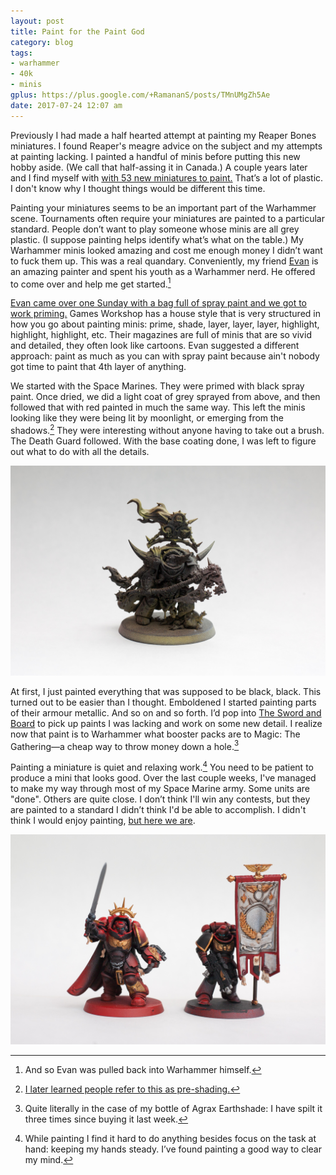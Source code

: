 ```yaml
---
layout: post
title: Paint for the Paint God
category: blog
tags:
- warhammer
- 40k
- minis
gplus: https://plus.google.com/+RamananS/posts/TMnUMgZh5Ae
date: 2017-07-24 12:07 am
---
```


Previously I had made a half hearted attempt at painting my Reaper Bones miniatures. I found Reaper's meagre advice on the subject and my attempts at painting lacking. I painted a handful of minis before putting this new hobby aside. (We call that half-assing it in Canada.) A couple years later and I find myself with [with 53 new miniatures to paint.][1] That’s a lot of plastic. I don't know why I thought things would be different this time.

Painting your miniatures seems to be an important part of the Warhammer scene. Tournaments often require your miniatures are painted to a particular standard. People don’t want to play someone whose minis are all grey plastic. (I suppose painting helps identify what’s what on the table.) My Warhammer minis looked amazing and cost me enough money I didn’t want to fuck them up. This was a real quandary. Conveniently, my friend [Evan][2] is an amazing painter and spent his youth as a Warhammer nerd. He offered to come over and help me get started.[^1]

[Evan came over one Sunday with a bag full of spray paint and we got to work priming.][3] Games Workshop has a house style that is very structured in how you go about painting minis: prime, shade, layer, layer, layer, highlight, highlight, highlight, etc. Their magazines are full of minis that are so vivid and detailed, they often look like cartoons. Evan suggested a different approach: paint as much as you can with spray paint because ain't nobody got time to paint that 4th layer of anything.

We started with the Space Marines. They were primed with black spray paint. Once dried, we did a light coat of grey sprayed from above, and then followed that with red painted in much the same way. This left the minis looking like they were being lit by moonlight, or emerging from the shadows.[^3] They were interesting without anyone having to take out a brush. The Death Guard followed. With the base coating done, I was left to figure out what to do with all the details.

![Lord of Contagion](/assets/img/lord-of-contagion-primed.jpg)

At first, I just painted everything that was supposed to be black, black. This turned out to be easier than I thought. Emboldened I started painting parts of their armour metallic. And so on and so forth. I’d pop into [The Sword and Board][4] to pick up paints I was lacking and work on some new detail. I realize now that paint is to Warhammer what booster packs are to Magic: The Gathering—a cheap way to throw money down a hole.[^4]

Painting a miniature is quiet and relaxing work.[^2] You need to be patient to produce a mini that looks good. Over the last couple weeks, I've managed to make my way through most of my Space Marine army. Some units are "done". Others are quite close. I don’t think I'll win any contests, but they are painted to a standard I didn’t think I'd be able to accomplish. I didn't think I would enjoy painting, [but here we are][5].

![Captain And Ancient Painted](/assets/img/captain-and-ancient-painted.jpg)


[^1]: And so Evan was pulled back into Warhammer himself.
[^2]: While painting I find it hard to do anything besides focus on the task at hand: keeping my hands steady. I’ve found painting a good way to clear my mind.
[^3]: [I later learned people refer to this as pre-shading.][6]
[^4]: Quite literally in the case of my bottle of Agrax Earthshade: I have spilt it three times since buying it last week.


[1]: /blog/warhammer-40k/
[2]: http://gamepieces.blogspot.ca
[3]: https://plus.google.com/+RamananS/posts/WTQUDqwwde9
[4]: https://www.theswordandboardtoronto.com
[5]: https://www.instagram.com/minis_for_the_mini_god/
[6]: https://www.youtube.com/watch?v=Wxc9WX2INp4